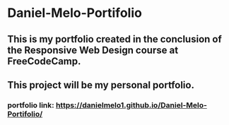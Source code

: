 # Daniel-Melo-Portifolio

## This is my portfolio created in the conclusion of the Responsive Web Design course at FreeCodeCamp.

## This project will be my personal portfolio.

### portfolio link: https://danielmelo1.github.io/Daniel-Melo-Portifolio/
